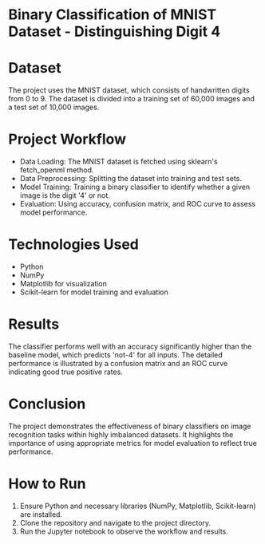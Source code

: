 <h1>Binary Classification of MNIST Dataset - Distinguishing Digit 4</h1>

<h1>Dataset</h1>
<p>The project uses the MNIST dataset, which consists of handwritten digits from 0 to 9. The dataset is divided into a training set of 60,000 images and a test set of 10,000 images.</p>

<h1>Project Workflow</h1>
<ul>
  <li>Data Loading: The MNIST dataset is fetched using sklearn's fetch_openml method.</li>
  <li>Data Preprocessing: Splitting the dataset into training and test sets.</li>
  <li>Model Training: Training a binary classifier to identify whether a given image is the digit '4' or not.</li>
  <li>Evaluation: Using accuracy, confusion matrix, and ROC curve to assess model performance.</li>
</ul>

<h1>Technologies Used</h1>
<ul>
  <li>Python</li>
  <li>NumPy</li>
  <li>Matplotlib for visualization</li>
  <li>Scikit-learn for model training and evaluation</li>
</ul>

<h1>Results</h1>
<p>The classifier performs well with an accuracy significantly higher than the baseline model, which predicts 'not-4' for all inputs. The detailed performance is illustrated by a confusion matrix and an ROC curve indicating good true positive rates.</p>

<h1>Conclusion</h1>
<p>The project demonstrates the effectiveness of binary classifiers on image recognition tasks within highly imbalanced datasets. It highlights the importance of using appropriate metrics for model evaluation to reflect true performance.</p>

<h1>How to Run</h1>
<ol>
  <li>Ensure Python and necessary libraries (NumPy, Matplotlib, Scikit-learn) are installed.</li>
  <li>Clone the repository and navigate to the project directory.</li>
  <li>Run the Jupyter notebook to observe the workflow and results.</li>
</ol>

